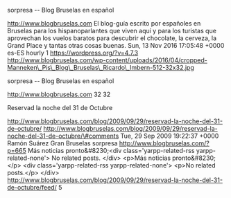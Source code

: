 sorpresa -- Blog Bruselas en español

http://www.blogbruselas.com El blog-guía escrito por españoles en
Bruselas para los hispanoparlantes que viven aquí y para los turistas
que aprovechan los vuelos baratos para descubrir el chocolate, la
cerveza, la Grand Place y tantas otras cosas buenas. Sun, 13 Nov 2016
17:05:48 +0000 es-ES hourly 1 https://wordpress.org/?v=4.7.3
http://www.blogbruselas.com/wp-content/uploads/2016/04/cropped-Manneken\_Pis\_Blog\_Bruselas\_Ricardo\_Imbern-512-32x32.jpg

sorpresa -- Blog Bruselas en español

http://www.blogbruselas.com 32 32

Reservad la noche del 31 de Octubre

http://www.blogbruselas.com/blog/2009/09/29/reservad-la-noche-del-31-de-octubre/
http://www.blogbruselas.com/blog/2009/09/29/reservad-la-noche-del-31-de-octubre/\#comments
Tue, 29 Sep 2009 19:22:37 +0000 Ramón Suárez Gran Bruselas sorpresa
http://www.blogbruselas.com/?p=665 Más noticias pronto&\#8230;\<div
class=\'yarpp-related-rss yarpp-related-none\'\> No related posts.
\</div\> \<p\>Más noticias pronto&\#8230;\</p\> \<div
class=\'yarpp-related-rss yarpp-related-none\'\> \<p\>No related
posts.\</p\> \</div\>
http://www.blogbruselas.com/blog/2009/09/29/reservad-la-noche-del-31-de-octubre/feed/
5
